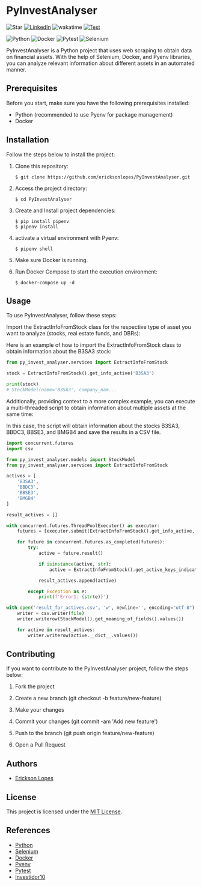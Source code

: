 # PyInvestAnalyser

![Star](https://img.shields.io/github/stars/ericksonlopes/PyInvestAnalyser?style=social) [![LinkedIn](https://img.shields.io/badge/LinkedIn-Erickson_Lopes%20-blue)](https://www.linkedin.com/in/ericksonlopes/) ![wakatime](https://wakatime.com/badge/user/541772df-f19f-4145-a40c-cf7ffac73ea5/project/5bfa867f-031e-4498-bdf3-a918ec816f88.svg) [![Test](https://github.com/ericksonlopes/PyInvestAnalyser/actions/workflows/tests.yml/badge.svg?branch=main)](https://github.com/ericksonlopes/PyInvestAnalyser/actions/workflows/tests.yml)

![Python](https://img.shields.io/badge/-Python-3776AB?&logo=Python&logoColor=FFFFFF)
![Docker](https://img.shields.io/badge/-Docker-2496ED?&logo=Docker&logoColor=FFFFFF)
![Pytest](https://img.shields.io/badge/-Pytest-0A9EDC?&logo=Pytest&logoColor=FFFFFF)
![Selenium](https://img.shields.io/badge/-Selenium-43B02A?&logo=Selenium&logoColor=FFFFFF)

[//]: # (![FastAPI]&#40;https://img.shields.io/badge/-FastAPI-009688?&logo=FastAPI&logoColor=FFFFFF&#41;)

[//]: # (![Redis]&#40;https://img.shields.io/badge/-Redis-DC382D?&logo=Redis&logoColor=FFFFFF&#41;)

[//]: # (![Gunicorn]&#40;https://img.shields.io/badge/-Gunicorn-499848?&logo=gunicorn&logoColor=FFFFFF&#41;)

PyInvestAnalyser is a Python project that uses web scraping to obtain data on financial assets. With the help of
Selenium, Docker, and Pyenv libraries, you can analyze relevant information about different assets in an automated
manner.

## Prerequisites

Before you start, make sure you have the following prerequisites installed:

- Python (recommended to use Pyenv for package management)
- Docker

## Installation

Follow the steps below to install the project:

1. Clone this repository:

   ```
   $ git clone https://github.com/ericksonlopes/PyInvestAnalyser.git
   ```

2. Access the project directory:

   ```
   $ cd PyInvestAnalyser
   ```

3. Create and Install project dependencies:

   ```
   $ pip install pipenv
   $ pipenv install
   ```

4. activate a virtual environment with Pyenv:

   ```
   $ pipenv shell
   ```

5. Make sure Docker is running.
6. Run Docker Compose to start the execution environment:

   ```
   $ docker-compose up -d
   ```

## Usage

To use PyInvestAnalyser, follow these steps:

Import the ExtractInfoFromStock class for the respective type of asset you want to analyze (stocks, real estate funds,
and DBRs):

Here is an example of how to import the ExtractInfoFromStock class to obtain information about the B3SA3 stock:

```python
from py_invest_analyser.services import ExtractInfoFromStock

stock = ExtractInfoFromStock().get_info_active('B3SA3')

print(stock)
# StockModel(name='B3SA3', company_nam...
```

Additionally, providing context to a more complex example, you can execute a multi-threaded script to obtain information
about multiple assets at the same time:

In this case, the script will obtain information about the stocks B3SA3, BBDC3, BBSE3, and BMGB4 and save the results in
a CSV file.

```python
import concurrent.futures
import csv

from py_invest_analyser.models import StockModel
from py_invest_analyser.services import ExtractInfoFromStock

actives = [
    'B3SA3',
    'BBDC3',
    'BBSE3',
    'BMGB4'
]

result_actives = []

with concurrent.futures.ThreadPoolExecutor() as executor:
    futures = [executor.submit(ExtractInfoFromStock().get_info_active, active) for active in actives]

    for future in concurrent.futures.as_completed(futures):
        try:
            active = future.result()

            if isinstance(active, str):
                active = ExtractInfoFromStock().get_active_keys_indicators(active)

            result_actives.append(active)

        except Exception as e:
            print(f'Error1: {str(e)}')

with open('result_for_actives.csv', 'w', newline='', encoding="utf-8") as file:
    writer = csv.writer(file)
    writer.writerow(StockModel().get_meaning_of_fields().values())

    for active in result_actives:
        writer.writerow(active.__dict__.values())
```

## Contributing

If you want to contribute to the PyInvestAnalyser project, follow the steps below:

1. Fork the project

2. Create a new branch (git checkout -b feature/new-feature)

3. Make your changes

4. Commit your changes (git commit -am 'Add new feature')

5. Push to the branch (git push origin feature/new-feature)

6. Open a Pull Request

## Authors

- [Erickson Lopes](<https://www.linkedin.com/in/ericksonlopes/>)

## License

This project is licensed under the [MIT License](https://opensource.org/licenses/MIT).

## References

- [Python](https://www.python.org/)
- [Selenium](https://www.selenium.dev/)
- [Docker](https://www.docker.com/)
- [Pyenv](https://pypi.org/project/pyenv/)
- [Pytest](https://docs.pytest.org/)
- [Investidor10](https://investidor10.com.br)
